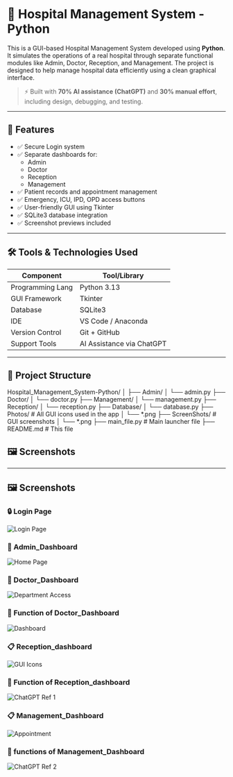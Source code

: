 # 🏥 Hospital Management System - Python

This is a GUI-based Hospital Management System developed using **Python**. It simulates the operations of a real hospital through separate functional modules like Admin, Doctor, Reception, and Management. The project is designed to help manage hospital data efficiently using a clean graphical interface.

> ⚡ Built with **70% AI assistance (ChatGPT)** and **30% manual effort**, including design, debugging, and testing.

---

## 🚀 Features

- ✅ Secure Login system
- ✅ Separate dashboards for:
  - Admin
  - Doctor
  - Reception
  - Management
- ✅ Patient records and appointment management
- ✅ Emergency, ICU, IPD, OPD access buttons
- ✅ User-friendly GUI using Tkinter
- ✅ SQLite3 database integration
- ✅ Screenshot previews included

---

## 🛠️ Tools & Technologies Used

| Component        | Tool/Library         |
|------------------|----------------------|
| Programming Lang | Python 3.13          |
| GUI Framework    | Tkinter              |
| Database         | SQLite3              |
| IDE              | VS Code / Anaconda   |
| Version Control  | Git + GitHub         |
| Support Tools    | AI Assistance via ChatGPT |

---

## 📂 Project Structure

Hospital_Management_System-Python/
│
├── Admin/
│ └── admin.py
├── Doctor/
│ └── doctor.py
├── Management/
│ └── management.py
├── Reception/
│ └── reception.py
├── Database/
│ └── database.py
├── Photos/ # All GUI icons used in the app
│ └── *.png
├── ScreenShots/ # GUI screenshots
│ └── *.png
├── main_file.py # Main launcher file
├── README.md # This file

## 🖼️ Screenshots

---

## 🖼️ Screenshots

### 🔒 Login Page
![Login Page](ScreenShots/Screenshot%202025-06-21%20123850.png)

### 🏥 Admin_Dashboard
![Home Page](ScreenShots/Screenshot%202025-06-21%20124020.png)

### 🧾 Doctor_Dashboard
![Department Access](ScreenShots/Screenshot%202025-06-21%20124118.png)

### 🧐 Function of Doctor_Dashboard
![Dashboard](ScreenShots/hospital_dashboard_collage_attractive.png)

### 📋 Reception_dashboard
![GUI Icons](ScreenShots/Screenshot%202025-06-21%20124348.png)

### 🧐 Function of Reception_dashboard
![ChatGPT Ref 1](ScreenShots/ChatGPT%20Image%20Jun%2021,%202025,%2001_45_04%20PM.png)

### 📋 Management_Dashboard
![Appointment](ScreenShots/Screenshot%202025-06-21%20124521.png)

### 🧐 functions of Management_Dashboard
![ChatGPT Ref 2](ScreenShots/ChatGPT%20Image%20Jun%2021,%202025,%2001_49_18%20PM.png)

